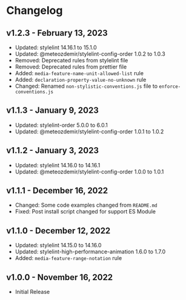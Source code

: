 # Changelog

## v1.2.3 - February 13, 2023

  - Updated: stylelint 14.16.1 to 15.1.0
  - Updated: @meteozdemir/stylelint-config-order 1.0.2 to 1.0.3
  - Removed: Deprecated rules from stylelint file
  - Removed: Deprecated rules from prettier file
  - Added: `media-feature-name-unit-allowed-list` rule
  - Added: `declaration-property-value-no-unknown` rule
  - Changed: Renamed `non-stylistic-conventions.js` file to `enforce-conventions.js`

## v1.1.3 - January 9, 2023

  - Updated: stylelint-order 5.0.0 to 6.0.1
  - Updated: @meteozdemir/stylelint-config-order 1.0.1 to 1.0.2

## v1.1.2 - January 3, 2023

  - Updated: stylelint 14.16.0 to 14.16.1
  - Updated: @meteozdemir/stylelint-config-order 1.0.0 to 1.0.1

## v1.1.1 - December 16, 2022

  - Changed: Some code examples changed from `README.md`
  - Fixed: Post install script changed for support ES Module

## v1.1.0 - December 12, 2022

  - Updated: stylelint 14.15.0 to 14.16.0
  - Updated: stylelint-high-performance-animation 1.6.0 to 1.7.0
  - Added: `media-feature-range-notation` rule

## v1.0.0 - November 16, 2022

  - Initial Release
